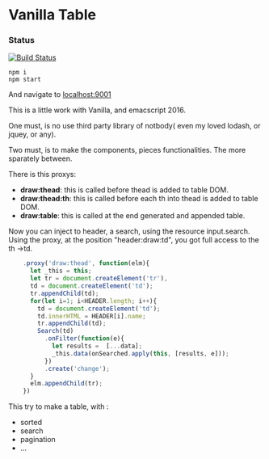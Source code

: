 # Vanilla Table

### Status
[![Build Status](https://travis-ci.org/kasselTrankos/vanilla-table/UtilityBehaviors.png)](https://travis-ci.org/kasselTrankos/vanilla-table)

```npm
npm i
npm start
```

And navigate to [localhost:9001](http://localhost:9001)


This is a little work with Vanilla, and emacscript 2016.

One must, is no use third party library of notbody( even my loved lodash, or jquey, or any).

Two must, is to make the components, pieces functionalities. The more sparately between.

There is this proxys:
- **draw:thead**:  this is called before thead is added to table DOM.
- **draw:thead:th**: this is called before each th into thead is added to table DOM.
- **draw:table**: this is called at the end generated and appended table.


Now you can inject to header, a search, using the resource input.search. Using the proxy, at the position "header:draw:td",
you got full access to the th ->td.
```javascript
	.proxy('draw:thead', function(elm){
      let _this = this;
      let tr = document.createElement('tr'),
      td = document.createElement('td');
      tr.appendChild(td);
      for(let i=1; i<HEADER.length; i++){
        td = document.createElement('td');
        td.innerHTML = HEADER[i].name;
        tr.appendChild(td);
        Search(td)
          .onFilter(function(e){
            let results =  [...data];
            _this.data(onSearched.apply(this, [results, e]));
          })
          .create('change');
      }
      elm.appendChild(tr);
    })
```



This try to make a table, with :
- sorted
- search
- pagination
- ...

